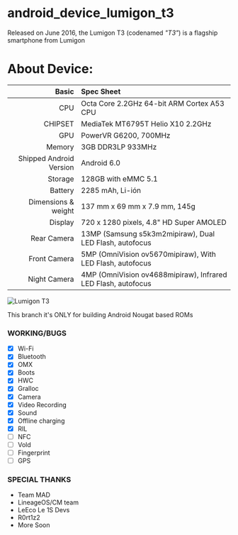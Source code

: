 android_device_lumigon_t3
=========================

Released on June 2016, the Lumigon T3 (codenamed _"T3"_) is a flagship smartphone from Lumigon

# About Device:
Basic   | Spec Sheet
-------:|:-------------------------
CPU     | Octa Core 2.2GHz 64-bit ARM Cortex A53 CPU
CHIPSET | MediaTek MT6795T Helio X10 2.2GHz
GPU     | PowerVR G6200, 700MHz
Memory  | 3GB DDR3LP 933MHz
Shipped Android Version | Android 6.0
Storage | 128GB with eMMC 5.1
Battery | 2285 mAh, Li-ión
Dimensions & weight| 137 mm x 69 mm x 7.9 mm, 145g
Display | 720 x 1280 pixels, 4.8" HD Super AMOLED
Rear Camera | 13MP (Samsung s5k3m2mipiraw), Dual LED Flash, autofocus
Front Camera | 5MP (OmniVision ov5670mipiraw), With LED Flash, autofocus
Night Camera | 4MP (OmniVision ov4688mipiraw), Infrared LED Flash, autofocus

![Lumigon T3](https://i.imgur.com/mkcVy9Rh.jpg "Lumigon T3 in Orange")

This branch it's ONLY for building Android Nougat based ROMs

### WORKING/BUGS ###
- [x] Wi-Fi
- [x] Bluetooth
- [x] OMX
- [x] Boots
- [x] HWC
- [x] Gralloc
- [x] Camera
- [x] Video Recording
- [x] Sound
- [x] Offline charging
- [x] RIL
- [ ] NFC
- [ ] Vold
- [ ] Fingerprint
- [ ] GPS

### SPECIAL THANKS ###
- Team MAD
- LineageOS/CM team
- LeEco Le 1S Devs
- R0rt1z2
- More Soon

